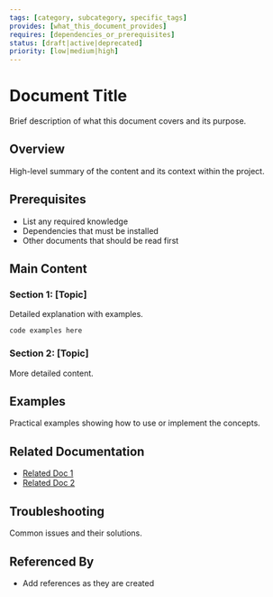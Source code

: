 ```yaml
---
tags: [category, subcategory, specific_tags]
provides: [what_this_document_provides]
requires: [dependencies_or_prerequisites]
status: [draft|active|deprecated]
priority: [low|medium|high]
---
```


# Document Title

Brief description of what this document covers and its purpose.

## Overview

High-level summary of the content and its context within the project.

## Prerequisites

- List any required knowledge
- Dependencies that must be installed
- Other documents that should be read first

## Main Content

### Section 1: [Topic]

Detailed explanation with examples.

```language
code examples here
```

### Section 2: [Topic]

More detailed content.

## Examples

Practical examples showing how to use or implement the concepts.

## Related Documentation

- [Related Doc 1](mdc:path/to/doc1.md)
- [Related Doc 2](mdc:path/to/doc2.md)

## Troubleshooting

Common issues and their solutions.

## Referenced By

<!-- This section will be updated automatically as other files reference this document -->
- Add references as they are created
